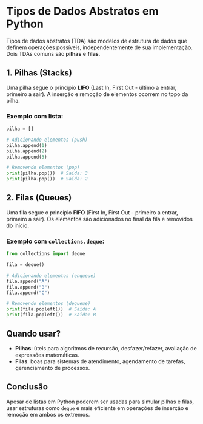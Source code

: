 # Tipos de Dados Abstratos em Python

Tipos de dados abstratos (TDA) são modelos de estrutura de dados que definem operações possíveis, independentemente de sua implementação. Dois TDAs comuns são **pilhas** e **filas**.

## 1. Pilhas (Stacks)

Uma pilha segue o princípio **LIFO** (Last In, First Out - último a entrar, primeiro a sair). A inserção e remoção de elementos ocorrem no topo da pilha.

### Exemplo com lista:
```python
pilha = []

# Adicionando elementos (push)
pilha.append(1)
pilha.append(2)
pilha.append(3)

# Removendo elementos (pop)
print(pilha.pop())  # Saída: 3
print(pilha.pop())  # Saída: 2
```

## 2. Filas (Queues)

Uma fila segue o princípio **FIFO** (First In, First Out - primeiro a entrar, primeiro a sair). Os elementos são adicionados no final da fila e removidos do início.

### Exemplo com `collections.deque`:
```python
from collections import deque

fila = deque()

# Adicionando elementos (enqueue)
fila.append("A")
fila.append("B")
fila.append("C")

# Removendo elementos (dequeue)
print(fila.popleft())  # Saída: A
print(fila.popleft())  # Saída: B
```

## Quando usar?

- **Pilhas**: úteis para algoritmos de recursão, desfazer/refazer, avaliação de expressões matemáticas.
- **Filas**: boas para sistemas de atendimento, agendamento de tarefas, gerenciamento de processos.

## Conclusão

Apesar de listas em Python poderem ser usadas para simular pilhas e filas, usar estruturas como `deque` é mais eficiente em operações de inserção e remoção em ambos os extremos.
